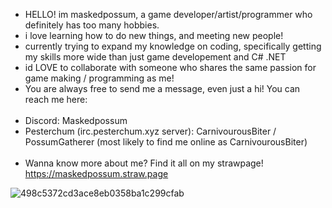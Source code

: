- HELLO! im maskedpossum, a game developer/artist/programmer who definitely has too many hobbies.
- i love learning how to do new things, and meeting new people!
- currently trying to expand my knowledge on coding, specifically getting my skills more wide than just game developement and C# .NET
- id LOVE to collaborate with someone who shares the same passion for game making / programming as me!
⠀⠀⠀⠀⠀⠀⠀⠀⠀⠀⠀⠀⠀⠀⠀⠀⠀⠀
- You are always free to send me a message, even just a hi! You can reach me here:                    
⠀⠀⠀⠀⠀⠀⠀⠀⠀⠀⠀⠀⠀⠀⠀⠀⠀⠀
- Discord: Maskedpossum
- Pesterchum (irc.pesterchum.xyz server): CarnivourousBiter / PossumGatherer (most likely to find me online as CarnivourousBiter)                                        
⠀⠀⠀⠀⠀⠀⠀⠀⠀⠀⠀⠀⠀⠀⠀⠀⠀⠀                                                                                            
- Wanna know more about me? Find it all on my strawpage! https://maskedpossum.straw.page

![498c5372cd3ace8eb0358ba1c299cfab](https://github.com/maskedpossum/maskedpossum/assets/149072323/02dc5fcc-e9b0-4409-a13f-7a59bc1ba7af)

<!---
maskedpossum/maskedpossum is a ✨ special ✨ repository because its `README.md` (this file) appears on your GitHub profile.
You can click the Preview link to take a look at your changes.
--->
